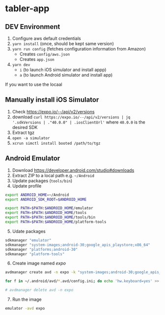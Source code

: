 # tabler-app

## DEV Environment

1. Configure aws default credentials
1. `yarn install` (once, should be kept same version)
1. `yarn run config` (fetches configuration information from Amazon)
    - Creates `config/aws.json`
    - Creates `app.json`
1. `yarn dev`
    - `i` (to launch iOS simulator and install appp)
    - `a` (to launch Android simulator and install app)

If you want to use the locaal

## Manually install iOS Simulator
1. Check https://expo.io/--/api/v2/versions
1. download `curl https://expo.io/--/api/v2/versions | jq '.sdkVersions | ."40.0.0" | .iosClientUrl'` where `40.0.0` is the desired SDK
1. Extract tgz
1. `open -a simulator`
1. `xcrun simctl install booted /path/to/tgz` 

## Android Emulator

1. Download https://developer.android.com/studio#downloads
1. Extract ZIP to a local path e.g. `~/Android`
1. Update packages (`tools/bin`)
1. Update profile

```bash
export ANDROID_HOME=~/Android
export ANDROID_SDK_ROOT=$ANDROID_HOME

export PATH=$PATH:$ANDROID_HOME/emulator
export PATH=$PATH:$ANDROID_HOME/tools
export PATH=$PATH:$ANDROID_HOME/tools/bin
export PATH=$PATH:$ANDROID_HOME/platform-tools
```

5. Udate packages

```bash
sdkmanager "emulator"
sdkmanager "system-images;android-30;google_apis_playstore;x86_64"
sdkmanager "platforms;android-30"
sdkmanager "platform-tools"
```

6. Create image named *expo*

```bash
avdmanager create avd -n expo -k "system-images;android-30;google_apis_playstore;x86_64" --device pixel

for f in ~/.android/avd/*.avd/config.ini; do echo 'hw.keyboard=yes' >> "$f"; done

# avdmanager delete avd -n expo
```

7. Run the image

```bash
emulator -avd expo
```
